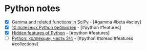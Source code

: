 # Python notes

- [x] [Gamma and related functions in SciPy](https://www.johndcook.com/blog/gamma_python/) - [#gamma #beta #scipy]
- [x] [10 полезных Python библиотек](https://tproger.ru/translations/10-python-libraries-you-might-not-know/) - [#python #features]
- [x] [Hidden features of Python](https://stackoverflow.com/questions/101268/hidden-features-of-python) - [#python #features]
- [ ] [Python: коллекции, часть 3/4](https://habrahabr.ru/post/319876/) - [#python #toread #features #collections]
  <!-- * []() - [# #python] -->
